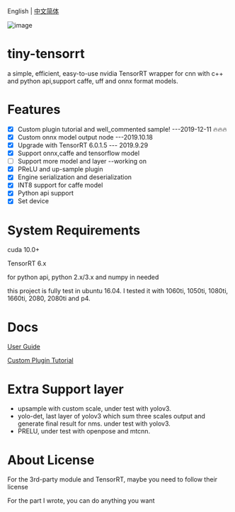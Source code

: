 <!--
 * @Description: In User Settings Edit
 * @Author: zerollzeng
 * @Date: 2019-08-23 09:16:35
 * @LastEditTime: 2019-12-16 19:38:35
 * @LastEditors: zerollzeng
 -->

English | [中文简体](https://github.com/zerollzeng/tiny-tensorrt/blob/master/docs/README-CN.md)

![image](https://user-images.githubusercontent.com/38289304/70904144-96992680-203b-11ea-9d41-221af2fe3d5b.png)

# tiny-tensorrt
a simple, efficient, easy-to-use nvidia TensorRT wrapper for cnn with c++ and python api,support caffe, uff and onnx format models.

# Features
- [x] Custom plugin tutorial and well_commented sample! ---2019-12-11 :fire::fire::fire:
- [x] Custom onnx model output node  ---2019.10.18
- [x] Upgrade with TensorRT 6.0.1.5 --- 2019.9.29
- [x] Support onnx,caffe and tensorflow model
- [ ] Support more model and layer --working on
- [x] PReLU and up-sample plugin
- [x] Engine serialization and deserialization
- [x] INT8 support for caffe model
- [x] Python api support
- [x] Set device

# System Requirements
cuda 10.0+

TensorRT 6.x

for python api, python 2.x/3.x and numpy in needed

this project is fully test in ubuntu 16.04. I tested it with 1060ti, 1050ti, 1080ti, 1660ti, 2080, 2080ti and p4.

# Docs

[User Guide](https://github.com/zerollzeng/tiny-tensorrt/blob/master/docs/UserGuide.md)

[Custom Plugin Tutorial](https://github.com/zerollzeng/tiny-tensorrt/blob/master/docs/CustomPlugin.md)

# Extra Support layer
- upsample with custom scale, under test with yolov3.
- yolo-det, last layer of yolov3 which sum three scales output and generate final result for nms. under test with yolov3.
- PRELU, under test with openpose and mtcnn.

# About License
For the 3rd-party module and TensorRT, maybe you need to follow their license

For the part I wrote, you can do anything you want

